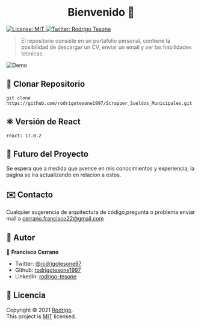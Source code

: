 <h1 align="center">Bienvenido 👋</h1>
<p>
  <a href="LICENSE" target="_blank">
    <img alt="License: MIT" src="https://img.shields.io/badge/License-MIT-yellow.svg" />
  </a>
  <a href="https://twitter.com/ThedraxxWorld" target="_blank">
    <img alt="Twitter: Rodrigo Tesone" src="https://img.shields.io/twitter/follow/ThedraxxWorld.svg?style=social" />
  </a>
</p>

> El repositorio consiste en un portafolio personal, contiene la posibilidad de descargar un CV, enviar un email y ver las habilidades tecnicas.</br>

![Demo](Demo.jpeg)

## 📂 Clonar Repositorio

```
git clone https://github.com/rodrigotesone1997/Scrapper_Sueldos_Municipales.git
```

## ⚛️ Versión de React

```
react: 17.0.2
```

## 🔮 Futuro del Proyecto

Se espera que a medida que avence en mis conocimientos y experiencia, la pagina se ira actualizando en relacion a estos.

## ✉️ Contacto

Cualquier sugerencia de arquitectura de código,pregunta o problema enviar mail a cerrano.francisco22@gmail.com 

## 🤔 Autor

👤 **Francisco Cerrano**

* Twitter: [@rodrigotesone97](https://twitter.com/ThedraxxWorld)
* Github: [rodrigotesone1997](https://github.com/thedraxx)
* LinkedIn: [rodrigo-tesone](https://www.linkedin.com/in/cerranofrancisco/)

## 📝 Licencia

Copyright © 2021 [Rodrigo](https://github.com/thedraxx).<br />
This project is [MIT](LICENSE) licensed.
